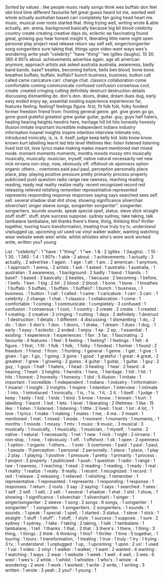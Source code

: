 Sorted by values :
like people music really songs think wes buffalo don feel idol kind time different favourite felt great guess heard lot me, wanted well whole actually australian based carr completely fan going head heart me. music, musical over roots started that. thing trying well, writing wrote & able actually, am. arena, background basically because big bit blood celebrity country create creating creative days do, eclectic ep fascinating found great, growing guy hear honest insight it, liberating little name night open personal play project read release return say self sell, singer/songwriter song songwriters sure taking that, things upon video want ways wes's wondering write yeah "celebrity" "have "thing" "we (gilles (laughs). 10 30. 360 4 90?s about. achievements advertise again. age alt american anymore, approach artists ask asked australia australia, awareness, badly band bands. base? beatles, becoming before, bells ben blood. bone bone. breathes buffalo, buffalo. buffalo? bunch business, business. button call called came caricature carr. change chat. classics collaboration come comfortable coming communicate confused confusion consensus cool, create. created cringing cutting definitely destruct destruction details discussing dismantling do. don's don. doors, drake, dream dues dug, early easy ended enjoy ep, essential existing experience experiences far, features feeling. feeling? feelings figure. first, fit folk folk, folky fondest former freedom friend from: fronting general genre. get. give given go go, gone good grateful greatest grew guitar guitar, guitar. guy, guys half haters, healing hearing heights hendrix here, heritage hill hit hits honestly honesty illusion imitate important incredible independent indians industry information insane! insights inspire intention interview intimate into, introduced ironically, is, is. it. itself. judge keep kelly kid. kids know know. known kurt labelling learnt led lets level lifetimes like: listen listened listening lived lost lot, love lyrics make making mates meant mentioned met mixed mode. moment moments moments, months moods mossy mtv musically musically, musically. musician, myself, native natural necessarily net new nick nirvana non-stop, now, obviously off. offshoot ok openness option organic others... overtones paid paul paul, perception personally place place, play. playing positive pressure pretty primarily process properly publicised push question radio range raw rawness, reaching reading reading, ready real reality realize really. recent recognized record red releasing relieved relishing remember representative represented represents responding response responses saying says searched sees self. sell. several shadow shat shit show, showing significance silverchair silverchair) singer sleeve songs, songwriter songwriter". songwriter. songwriters. sounds sounds. speak special spell, status. steve stick straight stuff stuff". stuff, style success suppose. sydney sydney, take taking, talk tambalane tambalane, tell thanks there's there, thing, thinking this? thriller together, touring tours transformation, treating true truly try tv, understand unplugged up, upcoming us! used vai vinyl walker walker, wanting watching wear website week wes! while. whilst whistles who's wore work worked write, written you? young 

List :
"celebrity" : 1
"have : 1
"thing" : 1
"we : 1
& : 2
(gilles : 1
(laughs). : 1
10 : 1
30. : 1
360 : 1
4 : 1
90?s : 1
able : 2
about. : 1
achievements : 1
actually : 3
actually, : 2
advertise : 1
again. : 1
age : 1
alt : 1
am. : 2
american : 1
anymore, : 1
approach : 1
arena, : 2
artists : 1
ask : 1
asked : 1
australia : 1
australia, : 1
australian : 3
awareness, : 1
background : 2
badly : 1
band : 1
bands. : 1
base? : 1
based : 3
basically : 2
beatles, : 1
because : 2
becoming : 1
before, : 1
bells : 1
ben : 1
big : 2
bit : 2
blood : 2
blood. : 1
bone : 1
bone. : 1
breathes : 1
buffalo : 5
buffalo, : 1
buffalo. : 1
buffalo? : 1
bunch : 1
business, : 1
business. : 1
button : 1
call : 1
called : 1
came : 1
caricature : 1
carr : 3
carr. : 1
celebrity : 2
change : 1
chat. : 1
classics : 1
collaboration : 1
come : 1
comfortable : 1
coming : 1
communicate : 1
completely : 3
confused : 1
confusion : 1
consensus : 1
cool, : 1
country : 2
create : 2
create. : 1
created : 1
creating : 2
creative : 2
cringing : 1
cutting : 1
days : 2
definitely : 1
destruct : 1
destruction : 1
details : 1
different : 4
discussing : 1
dismantling : 1
do, : 2
do. : 1
don : 5
don's : 1
don. : 1
doors, : 1
drake, : 1
dream : 1
dues : 1
dug, : 1
early : 1
easy : 1
eclectic : 2
ended : 1
enjoy : 1
ep : 2
ep, : 1
essential : 1
existing : 1
experience : 1
experiences : 1
fan : 3
far, : 1
fascinating : 2
favourite : 4
features : 1
feel : 5
feeling. : 1
feeling? : 1
feelings : 1
felt : 4
figure. : 1
first, : 1
fit : 1
folk : 1
folk, : 1
folky : 1
fondest : 1
former : 1
found : 2
freedom : 1
friend : 1
from: : 1
fronting : 1
general : 1
genre. : 1
get. : 1
give : 1
given : 1
go : 1
go, : 1
going : 3
gone : 1
good : 1
grateful : 1
great : 4
great, : 2
greatest : 1
grew : 1
growing : 2
guess : 4
guitar : 1
guitar, : 1
guitar. : 1
guy : 2
guy, : 1
guys : 1
half : 1
haters, : 1
head : 3
healing : 1
hear : 2
heard : 4
hearing : 1
heart : 3
heights : 1
hendrix : 1
here, : 1
heritage : 1
hill : 1
hit : 1
hits : 1
honest : 2
honestly : 1
honesty : 1
idol : 5
illusion : 1
imitate : 1
important : 1
incredible : 1
independent : 1
indians : 1
industry : 1
information : 1
insane! : 1
insight : 2
insights : 1
inspire : 1
intention : 1
interview : 1
intimate : 1
into, : 1
introduced : 1
ironically, : 1
is, : 1
is. : 1
it, : 2
it. : 1
itself. : 1
judge : 1
keep : 1
kelly : 1
kid. : 1
kids : 1
kind : 5
know : 1
know. : 1
known : 1
kurt : 1
labelling : 1
learnt : 1
led : 1
lets : 1
level : 1
liberating : 2
lifetimes : 1
like : 15
like: : 1
listen : 1
listened : 1
listening : 1
little : 2
lived : 1
lost : 1
lot : 4
lot, : 1
love : 1
lyrics : 1
make : 1
making : 1
mates : 1
me, : 4
me. : 3
meant : 1
mentioned : 1
met : 1
mixed : 1
mode. : 1
moment : 1
moments : 1
moments, : 1
months : 1
moods : 1
mossy : 1
mtv : 1
music : 9
music, : 3
musical : 3
musically : 1
musically, : 1
musically. : 1
musician, : 1
myself, : 1
name : 2
native : 1
natural : 1
necessarily : 1
net : 1
new : 1
nick : 1
night : 2
nirvana : 1
non-stop, : 1
now, : 1
obviously : 1
off. : 1
offshoot : 1
ok : 1
open : 2
openness : 1
option : 1
organic : 1
others... : 1
over : 3
overtones : 1
paid : 1
paul : 1
paul, : 1
people : 11
perception : 1
personal : 2
personally : 1
place : 1
place, : 1
play : 2
play. : 1
playing : 1
positive : 1
pressure : 1
pretty : 1
primarily : 1
process : 1
project : 2
properly : 1
publicised : 1
push : 1
question : 1
radio : 1
range : 1
raw : 1
rawness, : 1
reaching : 1
read : 2
reading : 1
reading, : 1
ready : 1
real : 1
reality : 1
realize : 1
really : 9
really. : 1
recent : 1
recognized : 1
record : 1
red : 1
release : 2
releasing : 1
relieved : 1
relishing : 1
remember : 1
representative : 1
represented : 1
represents : 1
responding : 1
response : 1
responses : 1
return : 2
roots : 3
say : 2
saying : 1
says : 1
searched : 1
sees : 1
self : 2
self. : 1
sell, : 2
sell. : 1
several : 1
shadow : 1
shat : 1
shit : 1
show, : 1
showing : 1
significance : 1
silverchair : 1
silverchair) : 1
singer : 1
singer/songwriter : 2
sleeve : 1
song : 2
songs : 6
songs, : 1
songwriter : 1
songwriter". : 1
songwriter. : 1
songwriters : 2
songwriters. : 1
sounds : 1
sounds. : 1
speak : 1
special : 1
spell, : 1
started : 3
status. : 1
steve : 1
stick : 1
straight : 1
stuff : 1
stuff". : 1
stuff, : 1
style : 1
success : 1
suppose. : 1
sure : 2
sydney : 1
sydney, : 1
take : 1
taking : 2
taking, : 1
talk : 1
tambalane : 1
tambalane, : 1
tell : 1
thanks : 1
that, : 2
that. : 3
there's : 1
there, : 1
thing : 3
thing, : 1
things : 2
think : 6
thinking : 1
this? : 1
thriller : 1
time : 5
together, : 1
touring : 1
tours : 1
transformation, : 1
treating : 1
true : 1
truly : 1
try : 1
trying : 3
tv, : 1
understand : 1
unplugged : 1
up, : 1
upcoming : 1
upon : 2
us! : 1
used : 1
vai : 1
video : 2
vinyl : 1
walker : 1
walker, : 1
want : 2
wanted : 4
wanting : 1
watching : 1
ways : 2
wear : 1
website : 1
week : 1
well : 4
well, : 3
wes : 6
wes! : 1
wes's : 2
while. : 1
whilst : 1
whistles : 1
who's : 1
whole : 4
wondering : 2
wore : 1
work : 1
worked : 1
write : 2
write, : 1
writing : 3
written : 1
wrote : 3
yeah : 2
you? : 1
young : 1
